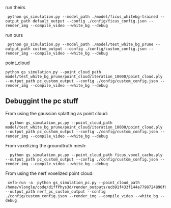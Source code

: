 run theirs
```
 python gs_simulation.py --model_path ./model/ficus_whitebg-trained --output_path default_output --config ./config/ficus_config.json --render_img --compile_video --white_bg --debug
```

run ours

```
 python gs_simulation.py --model_path ./model/test_white_bg_prune --output_path custom_output --config ./config/custom_config.json --render_img --compile_video --white_bg --debug
 ```


 point_cloud
 ```
 python gs_simulation.py --point_cloud_path model/test_white_bg_prune/point_cloud/iteration_10000/point_cloud.ply  --output_path pc_custom_output --config ./config/custom_config.json --render_img --compile_video --white_bg --debug
 ```



 ## Debuggint the pc stuff

From using the gaussian splatting as point cloud:

```
  python gs_simulation_pc.py --point_cloud_path model/test_white_bg_prune/point_cloud/iteration_10000/point_cloud.ply  --output_path pc_custom_output --config ./config/custom_config.json --render_img --compile_video --white_bg --debug 
```


From voxelizing the groundtruth mesh:

```
  python gs_simulation_pc.py --point_cloud_path ficus_voxel_cache.ply --output_path pc_custom_output --config ./config/custom_config.json --render_img --compile_video --white_bg --debug 
```


From using the nerf voxelized point cloud:

```
 xvfb-run -a  python gs_simulation_pc.py --point_cloud_path /home/vlongle/code/diffPhys3d/render_outputs/ecb91f433f144a7798724890f0528b23/clip_features_pc.ply --output_path nerf_pc_custom_output --config ./config/custom_config.json --render_img --compile_video --white_bg --debug
```



